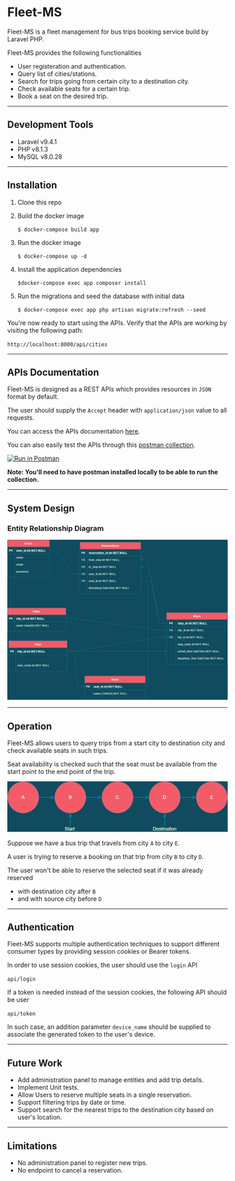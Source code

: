 
# Fleet-MS

Fleet-MS is a fleet management for bus trips booking service build by Laravel PHP.

Fleet-MS provides the following functionalities

- User registeration and authentication.
- َQuery list of cities/stations.
- Search for trips going from certain city to a destination city.
- Check available seats for a certain trip.
- Book a seat on the desired trip.

---
## Development Tools
* Laravel v9.4.1
* PHP v8.1.3
* MySQL v8.0.28

---
## Installation
1. Clone this repo
2. Build the docker image

	```
	$ docker-compose build app
	```
3. Run the docker image

   ```
   $ docker-compose up -d
   ```
4. Install the application dependencies
   
   ```
   $docker-compose exec app composer install
   ```

5. Run the migrations and seed the database with initial data

   ```
   $ docker-compose exec app php artisan migrate:refresh --seed
   ```

You're now ready to start using the APIs. Verify that the APIs are working by visiting the following path:

`http://localhost:8000/api/cities`

---
## APIs Documentation
Fleet-MS is designed as a REST APIs which provides resources in `JSON` format by default.

The user should supply the `Accept` header with `application/json` value to all requests.

You can access the APIs documentation [here](https://documenter.getpostman.com/view/6099942/UVsJvRyF).

You can also easily test the APIs through this [postman collection](https://www.postman.com/mo2men1/workspace/fleetms-workspace/collection/6099942-596b0a9b-f5d7-4426-8897-c1304ea61e4b?action=share&creator=6099942).

[![Run in Postman](https://run.pstmn.io/button.svg)](https://app.getpostman.com/run-collection/6099942-596b0a9b-f5d7-4426-8897-c1304ea61e4b?action=collection%2Ffork&collection-url=entityId%3D6099942-596b0a9b-f5d7-4426-8897-c1304ea61e4b%26entityType%3Dcollection%26workspaceId%3Da96af49d-fa39-4669-9a57-eefb322fb866)

**Note: You'll need to have postman installed locally to be able to run the collection.**

---
## System Design
### Entity Relationship Diagram
![er_diagram](docs/er_diagram.jpg)

---
## Operation
Fleet-MS allows users to query trips from a start city to destination city and check available seats in such trips.

Seat availability is checked such that the seat must be available from the start point to the end point of the trip.

![operation_diagram](docs/operation_diagram.jpg)

Suppose we have a bus trip that travels from city `A` to city `E`.

A user is trying to reserve a booking on that trip from city `B` to city `D`.

The user won't be able to reserve the selected seat if it was already reserved

* with destination city after `B`
* and with source city before `D`

---
## Authentication
Fleet-MS supports multiple authentication techniques to support different consumer types by providing session cookies or Bearer tokens.

In order to use session cookies, the user should use the `login` API

`api/login`

If a token is needed instead of the session cookies, the following API should be user

`api/token`

In such case, an addition parameter `device_name` should be supplied to associate the generated token to the user's device.

---
## Future Work
* Add administration panel to manage entities and add trip details.
* Implement Unit tests.
* Allow Users to reserve multiple seats in a single reservation.
* Support filtering trips by date or time.
* Support search for the nearest trips to the destination city based on user's location.

---
## Limitations
* No administration panel to register new trips.
* No endpoint to cancel a reservation.
  